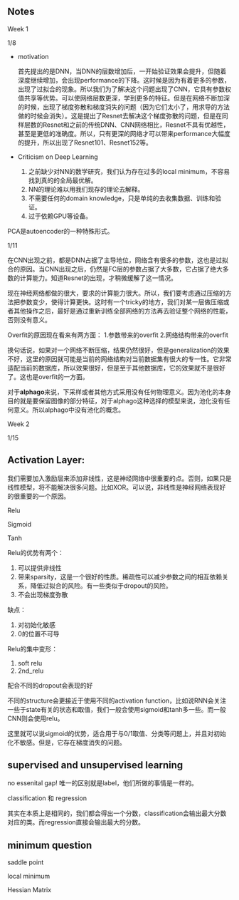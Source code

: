 ## Notes

Week 1

1/8

- motivation

    首先提出的是DNN，当DNN的层数增加后，一开始验证效果会提升，但随着深度继续增加，会出现performance的下降。这时候是因为有着更多的参数，出现了过拟合的现象。所以我们为了解决这个问题出现了CNN，它具有参数权值共享等优势。可以使网络层数更深，学到更多的特征。但是在网络不断加深的时候，出现了梯度弥散和梯度消失的问题（因为它们太小了，用求导的方法做的时候会消失）。这是提出了Resnet去解决这个梯度弥散的问题，但是在同样层数的Resnet和之前的传统DNN、CNN网络相比，Resnet不具有优越性，甚至是更低的准确度。所以，只有更深的网络才可以带来performance大幅度的提升，所以出现了Resnet101、Resnet152等。
    
- Criticism on Deep Learning

    1.  之前缺少对NN的数学研究，我们认为存在过多的local minimum，不容易找到真的的全局最优解。
    2.  NN的理论难以用我们现存的理论去解释。
    3.  不需要任何的domain knowledge，只是单纯的去收集数据、训练和验证。
    4. 过于依赖GPU等设备。

PCA是autoencoder的一种特殊形式。

1/11

在CNN出现之前，都是DNN占据了主导地位，网络含有很多的参数，这也是过拟合的原因。当CNN出现之后，仍然是FC层的参数占据了大多数，它占据了绝大多数的计算能力。知道Resnet的出现，才稍微缓解了这一情况。

现在神经网络都做的很大，要求的计算能力很大。所以，我们要考虑通过压缩的方法把参数变少，使得计算更快。这时有一个tricky的地方，我们对某一层做压缩或者其他操作之后，最好是通过重新训练全部网络的方法再去验证整个网络的性能，否则没有意义。

Overfit的原因现在看来有两方面：
1.参数带来的overfit
2.网络结构带来的overfit

换句话说，如果对一个网络不断压缩，结果仍然很好，但是generalization的效果不好，这里的原因就可能是当前的网络结构对当前数据集有很大的专一性。它非常适配当前的数据库，所以效果很好，但是至于其他数据库，它的效果就不是很好了。这也是overfit的一方面。

对于**alphago**来说，下采样或者其他方式采用没有任何物理意义。因为池化的本身目的就是要保留图像的部分特征，对于alphago这种选择的模型来说，池化没有任何意义。所以alphago中没有池化的概念。

Week 2

1/15

## Activation Layer:

我们需要加入激励层来添加非线性，这是神经网络中很重要的点。否则，如果只是线性模型，将不能解决很多问题。比如XOR。可以说，非线性是神经网络表现好的很重要的一个原因。

Relu

Sigmoid

Tanh

Relu的优势有两个：

1. 可以提供非线性
2. 带来sparsity，这是一个很好的性质。稀疏性可以减少参数之间的相互依赖关系，降低过拟合的风险。有一些类似于dropout的风险。
3. 不会出现梯度弥散

缺点：

1. 对初始化敏感
2. 0的位置不可导

Relu的集中变形：

1. soft relu
2. 2nd_relu

配合不同的dropout会表现的好

不同的structure会更接近于使用不同的activation function，比如说RNN会关注一些于state有关的状态和取值，我们一般会使用sigmoid和tanh多一些。而一般CNN则会使用relu。

这里就可以说sigmoid的优势，适合用于与0/1取值、分类等问题上，并且对初始化不敏感。但是，它存在梯度消失的问题。

## supervised and unsupervised learning

no essenital gap! 唯一的区别就是label，他们所做的事情是一样的。

classification 和 regression

其实在本质上是相同的，我们都会得出一个分数，classification会输出最大分数对应的类。而regression直接会输出最大的分数。



## minimum question

saddle point

local minimum

Hessian Matrix

